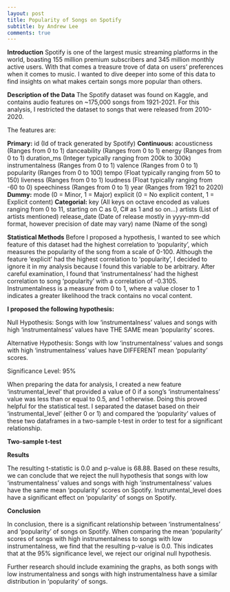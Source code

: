 ```yaml
---
layout: post
title: Popularity of Songs on Spotify
subtitle: by Andrew Lee
comments: true
---
```



**Introduction**
Spotify is one of the largest music streaming platforms in the world, boasting 155 million premium subscribers and 345 million monthly active users. With that comes a treasure trove of data on users’ preferences when it comes to music. I wanted to dive deeper into some of this data to find insights on what makes certain songs more popular than others. 

**Description of the Data**
The Spotify dataset was found on Kaggle, and contains audio features on ~175,000 songs from 1921-2021. For this analysis, I restricted the dataset to songs that were released from 2010-2020.

The features are:

**Primary:**
id (Id of track generated by Spotify)
**Continuous:**
acousticness (Ranges from 0 to 1)
danceability (Ranges from 0 to 1)
energy (Ranges from 0 to 1)
duration_ms (Integer typically ranging from 200k to 300k)
instrumentalness (Ranges from 0 to 1)
valence (Ranges from 0 to 1)
popularity (Ranges from 0 to 100)
tempo (Float typically ranging from 50 to 150)
liveness (Ranges from 0 to 1)
loudness (Float typically ranging from -60 to 0)
speechiness (Ranges from 0 to 1)
year (Ranges from 1921 to 2020)
**Dummy:**
mode (0 = Minor, 1 = Major)
explicit (0 = No explicit content, 1 = Explicit content)
**Categorial:**
key (All keys on octave encoded as values ranging from 0 to 11, starting on C as 0, C# as 1 and so on…)
artists (List of artists mentioned)
release_date (Date of release mostly in yyyy-mm-dd format, however precision of date may vary)
name (Name of the song)

**Statistical Methods**
Before I proposed a hypothesis, I wanted to see which feature of this dataset had the highest correlation to ‘popularity’, which measures the popularity of the song from a scale of 0-100. Although the feature ‘explicit’ had the highest correlation to ‘popularity’, I decided to ignore it in my analysis because I found this variable to be arbitrary. After careful examination, I found that ‘instrumentalness’ had the highest correlation to song ‘popularity’ with a correlation of -0.3105. Instrumentalness is a measure from 0 to 1, where a value closer to 1 indicates a greater likelihood the track contains no vocal content. 

**I proposed the following hypothesis:**

Null Hypothesis: Songs with low ‘instrumentalness’ values and songs with high ‘instrumentalness’ values have THE SAME mean ‘popularity’ scores.

Alternative Hypothesis: Songs with low ‘instrumentalness’ values and songs with high ‘instrumentalness’ values have DIFFERENT mean ‘popularity’ scores.

Significance Level: 95%

When preparing the data for analysis, I created a new feature ‘instrumental_level’ that provided a value of 0 if a song’s ‘instrumentalness’ value was less than or equal to 0.5, and 1 otherwise. Doing this proved helpful for the statistical test. I separated the dataset based on their ‘instrumental_level’ (either 0 or 1) and compared the ‘popularity’ values of these two dataframes in a two-sample t-test in order to test for a significant relationship. 

**Two-sample t-test**


**Results**

The resulting t-statistic is 0.0 and p-value is 68.88. Based on these results, we can conclude that we reject the null hypothesis that songs with low ‘instrumentalness’ values and songs with high ‘instrumentalness’ values have the same mean ‘popularity’ scores on Spotify. Instrumental_level does have a significant effect on ‘popularity’ of songs on Spotify.







**Conclusion**

In conclusion, there is a significant relationship between ‘instrumentalness’ and ‘popularity’ of songs on Spotify. When comparing the mean ‘popularity’ scores of songs with high instrumentalness to songs with low instrumentalness, we find that the resulting p-value is 0.0. This indicates that at the 95% significance level, we reject our original null hypothesis. 

Further research should include examining the graphs, as both songs with low instrumentalness and songs with high instrumentalness have a similar distribution in ‘popularity’ of songs.
